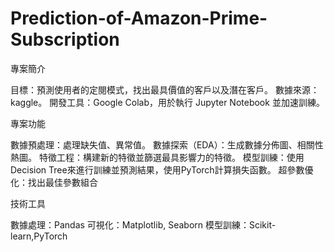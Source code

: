 # Prediction-of-Amazon-Prime-Subscription
專案簡介

目標：預測使用者的定閱模式，找出最具價值的客戶以及潛在客戶。
數據來源：kaggle。
開發工具：Google Colab，用於執行 Jupyter Notebook 並加速訓練。

專案功能

數據預處理：處理缺失值、異常值。
數據探索（EDA）：生成數據分佈圖、相關性熱圖。
特徵工程：構建新的特徵並篩選最具影響力的特徵。
模型訓練：使用Decision Tree來進行訓練並預測結果，使用PyTorch計算損失函數。
超參數優化：找出最佳參數組合

技術工具

數據處理：Pandas
可視化：Matplotlib, Seaborn
模型訓練：Scikit-learn,PyTorch 

